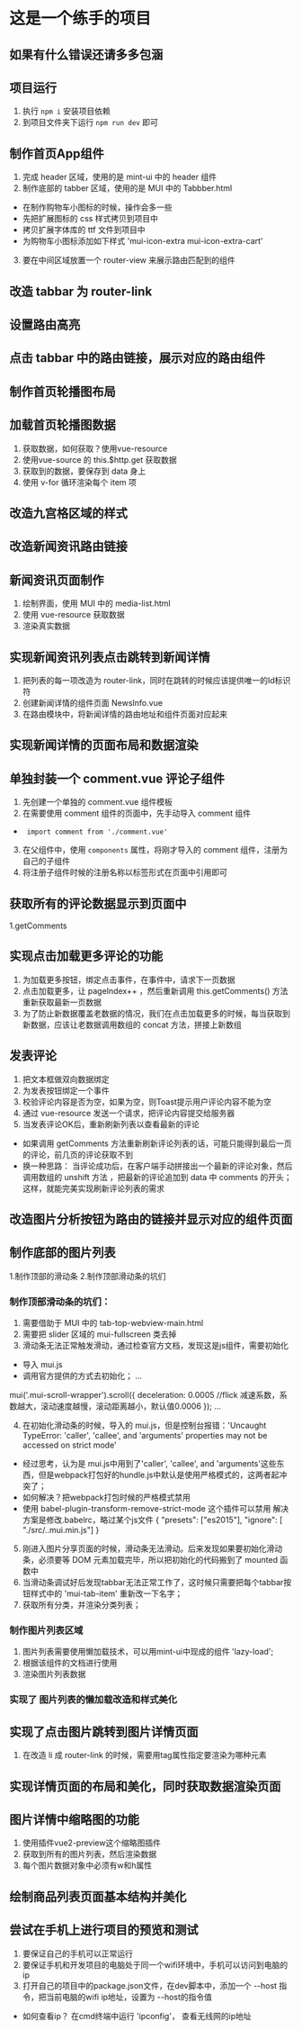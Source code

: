 # 这是一个练手的项目

## 如果有什么错误还请多多包涵

## 项目运行
1. 执行 `npm i` 安装项目依赖
2. 到项目文件夹下运行 `npm run dev` 即可




## 制作首页App组件
1. 完成 header 区域，使用的是 mint-ui 中的 header 组件
2. 制作底部的 tabber 区域，使用的是 MUI 中的 Tabbber.html
 + 在制作购物车小图标的时候，操作会多一些
 + 先把扩展图标的 css 样式拷贝到项目中
 + 拷贝扩展字体库的 ttf 文件到项目中
 + 为购物车小图标添加如下样式 'mui-icon-extra mui-icon-extra-cart'
3. 要在中间区域放置一个 router-view 来展示路由匹配到的组件

## 改造 tabbar 为 router-link

## 设置路由高亮

## 点击 tabbar 中的路由链接，展示对应的路由组件

## 制作首页轮播图布局

## 加载首页轮播图数据
1. 获取数据，如何获取？使用vue-resource
2. 使用vue-source 的 this.$http.get 获取数据
3. 获取到的数据，要保存到 data 身上
4. 使用 v-for 循环渲染每个 item 项

## 改造九宫格区域的样式

## 改造新闻资讯路由链接

## 新闻资讯页面制作
1. 绘制界面，使用 MUI 中的 media-list.html
2. 使用 vue-resource 获取数据
3. 渲染真实数据

## 实现新闻资讯列表点击跳转到新闻详情
1. 把列表的每一项改造为 router-link，同时在跳转的时候应该提供唯一的Id标识符
2. 创建新闻详情的组件页面 NewsInfo.vue
3. 在路由模块中，将新闻详情的路由地址和组件页面对应起来

## 实现新闻详情的页面布局和数据渲染

## 单独封装一个 comment.vue 评论子组件
1. 先创建一个单独的 comment.vue 组件模板
2. 在需要使用 comment 组件的页面中，先手动导入 comment 组件
 + ` import comment from './comment.vue'` 
3. 在父组件中，使用 `components` 属性，将刚才导入的 comment 组件，注册为自己的子组件
4. 将注册子组件时候的注册名称以标签形式在页面中引用即可

## 获取所有的评论数据显示到页面中
1.getComments

## 实现点击加载更多评论的功能
1. 为加载更多按钮，绑定点击事件，在事件中，请求下一页数据
2. 点击加载更多，让 pageIndex++ ，然后重新调用 this.getComments() 方法重新获取最新一页数据
3. 为了防止新数据覆盖老数据的情况，我们在点击加载更多的时候，每当获取到新数据，应该让老数据调用数组的 concat 方法，拼接上新数组

## 发表评论
1. 把文本框做双向数据绑定
2. 为发表按钮绑定一个事件
3. 校验评论内容是否为空，如果为空，则Toast提示用户评论内容不能为空
4. 通过 vue-resource 发送一个请求，把评论内容提交给服务器
5. 当发表评论OK后，重新刷新列表以查看最新的评论
 + 如果调用 getComments 方法重新刷新评论列表的话，可能只能得到最后一页的评论，前几页的评论获取不到
 + 换一种思路： 当评论成功后，在客户端手动拼接出一个最新的评论对象，然后调用数组的 unshift 方法 ，把最新的评论追加到 data 中 comments 的开头；这样，就能完美实现刷新评论列表的需求

## 改造图片分析按钮为路由的链接并显示对应的组件页面
## 制作底部的图片列表
1.制作顶部的滑动条
2.制作顶部滑动条的坑们
### 制作顶部滑动条的坑们：
1. 需要借助于 MUI 中的 tab-top-webview-main.html
2. 需要把 slider 区域的 mui-fullscreen 类去掉
3. 滑动条无法正常触发滑动，通过检查官方文档，发现这是js组件，需要初始化
+ 导入 mui.js
+ 调用官方提供的方式去初始化；
...

mui('.mui-scroll-wrapper').scroll({
	deceleration: 0.0005 //flick 减速系数，系数越大，滚动速度越慢，滚动距离越小，默认值0.0006
});
...

4. 在初始化滑动条的时候，导入的 mui.js，但是控制台报错：'Uncaught TypeError: 'caller', 'callee', and 'arguments' properties may not be accessed on strict mode'
+ 经过思考，认为是 mui.js中用到了'caller', 'callee', and 'arguments'这些东西，但是webpack打包好的hundle.js中默认是使用严格模式的，这两者起冲突了；
+ 如何解决？把webpack打包时候的严格模式禁用
+ 使用 babel-plugin-transform-remove-strict-mode 这个插件可以禁用
解决方案是修改.babelrc，略过某个js文件  {   "presets": ["es2015"],   "ignore": [     "./src/..mui.min.js"] }
5. 刚进入图片分享页面的时候，滑动条无法滑动。后来发现如果要初始化滑动条，必须要等 DOM 元素加载完毕，所以把初始化的代码搬到了 mounted 函数中
6. 当滑动条调试好后发现tabbar无法正常工作了，这时候只需要把每个tabbar按钮样式中的 'mui-tab-item' 重新改一下名字；
7. 获取所有分类，并渲染分类列表；

### 制作图片列表区域
1. 图片列表需要使用懒加载技术，可以用mint-ui中现成的组件 'lazy-load';
2. 根据该组件的文档进行使用
3. 渲染图片列表数据

### 实现了 图片列表的懒加载改造和样式美化

## 实现了点击图片跳转到图片详情页面
1. 在改造 li 成 router-link 的时候，需要用tag属性指定要渲染为哪种元素

## 实现详情页面的布局和美化，同时获取数据渲染页面

## 图片详情中缩略图的功能
1. 使用插件vue2-preview这个缩略图插件
2. 获取到所有的图片列表，然后渲染数据
3. 每个图片数据对象中必须有w和h属性

## 绘制商品列表页面基本结构并美化

## 尝试在手机上进行项目的预览和测试
1. 要保证自己的手机可以正常运行
2. 要保证手机和开发项目的电脑处于同一个wifi环境中，手机可以访问到电脑的ip
3. 打开自己的项目中的package.json文件，在dev脚本中，添加一个 --host 指令，把当前电脑的wifi ip地址，设置为 --host的指令值
+ 如何查看ip？ 在cmd终端中运行 'ipconfig'， 查看无线网的ip地址


